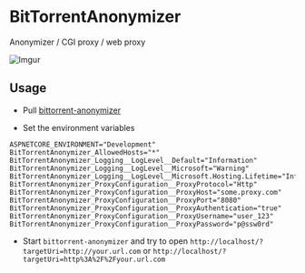 # BitTorrentAnonymizer

Anonymizer / CGI proxy / web proxy

![Imgur](https://i.imgur.com/t7YiiJe.png)

## Usage

* Pull [bittorrent-anonymizer](https://hub.docker.com/repository/docker/magicxor/bittorrent-anonymizer)

* Set the environment variables

```Shell
ASPNETCORE_ENVIRONMENT="Development"
BitTorrentAnonymizer_AllowedHosts="*"
BitTorrentAnonymizer_Logging__LogLevel__Default="Information"
BitTorrentAnonymizer_Logging__LogLevel__Microsoft="Warning"
BitTorrentAnonymizer_Logging__LogLevel__Microsoft.Hosting.Lifetime="Information"
BitTorrentAnonymizer_ProxyConfiguration__ProxyProtocol="Http"
BitTorrentAnonymizer_ProxyConfiguration__ProxyHost="some.proxy.com"
BitTorrentAnonymizer_ProxyConfiguration__ProxyPort="8080"
BitTorrentAnonymizer_ProxyConfiguration__ProxyAuthentication="true"
BitTorrentAnonymizer_ProxyConfiguration__ProxyUsername="user_123"
BitTorrentAnonymizer_ProxyConfiguration__ProxyPassword="p@ssw0rd"
```

* Start `bittorrent-anonymizer` and try to open `http://localhost/?targetUri=http://your.url.com` or `http://localhost/?targetUri=http%3A%2F%2Fyour.url.com`
